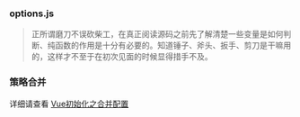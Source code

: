 ### options.js
> 正所谓磨刀不误砍柴工，在真正阅读源码之前先了解清楚一些变量是如何判断、纯函数的作用是十分有必要的。知道锤子、斧头、扳手、剪刀是干嘛用的，这样才不至于在初次见面的时候显得措手不及。

### 策略合并
详细请查看 [Vue初始化之合并配置](/vuejs/options.html)